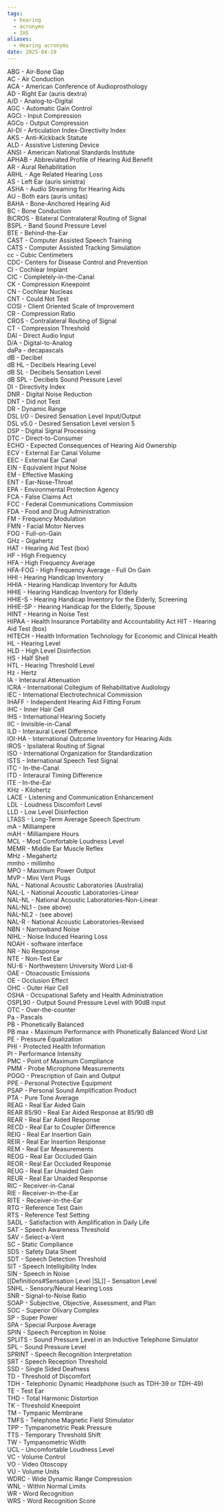 ```yaml
---
tags:
  - hearing
  - acronyms
  - IHS
aliases:
  - Hearing acronyms
date: 2025-04-19
---
```

ABG - Air-Bone Gap  
AC - Air Conduction  
ACA - American Conference of Audioprosthology  
AD - Right Ear (auris dextra)  
A/D - Analog-to-Digital  
AGC - Automatic Gain Control  
AGCi - Input Compression  
AGCo - Output Compression  
AI-DI - Articulation Index-Directivity Index  
AKS - Anti-Kickback Statute  
ALD - Assistive Listening Device  
ANSI - American National Standards Institute  
APHAB - Abbreviated Profile of Hearing Aid Benefit  
AR - Aural Rehabilitation  
ARHL - Age Related Hearing Loss  
AS - Left Ear (auris sinistra)  
ASHA - Audio Streaming for Hearing Aids  
AU - Both ears (auris unitas)  
BAHA - Bone-Anchored Hearing Aid  
BC - Bone Conduction  
BiCROS - Bilateral Contralateral Routing of Signal  
BSPL - Band Sound Pressure Level  
BTE - Behind-the-Ear  
CAST - Computer Assisted Speech Training  
CATS - Computer Assisted Tracking Simulation  
cc - Cubic Centimeters  
CDC- Centers for Disease Control and Prevention  
CI - Cochlear Implant  
CIC - Completely-in-the-Canal  
CK - Compression Kneepoint  
CN - Cochlear Nucleas  
CNT - Could Not Test  
COSI - Client Oriented Scale of Improvement  
CR - Compression Ratio  
CROS - Contralateral Routing of Signal  
CT - Compression Threshold  
DAI - Direct Audio Input  
D/A - Digital-to-Analog  
daPa - decapascals  
dB - Decibel  
dB HL - Decibels Hearing Level  
dB SL - Decibels Sensation Level  
dB SPL - Decibels Sound Pressure Level  
DI - Directivity Index  
DNR - Digital Noise Reduction  
DNT - Did not Test  
DR - Dynamic Range  
DSL I/O - Desired Sensation Level Input/Output  
DSL v5.0 - Desired Sensation Level version 5  
DSP - Digital Signal Processing  
DTC - Direct-to-Consumer  
ECHO - Expected Consequences of Hearing Aid Ownership  
ECV - External Ear Canal Volume  
EEC - External Ear Canal   
EIN - Equivalent Input Noise  
EM - Effective Masking  
ENT - Ear-Nose-Throat  
EPA - Environmental Protection Agency  
FCA - False Claims Act  
FCC - Federal Communications Commission  
FDA - Food and Drug Administration  
FM - Frequency Modulation  
FMN - Facial Motor Nerves  
FOG - Full-on-Gain  
GHz - Gigahertz  
HAT - Hearing Aid Test (box)  
HF - High Frequency  
HFA - High Frequency Average   
HFA-FOG - High Frequency Average - Full On Gain  
HHI - Hearing Handicap Inventory  
HHIA - Hearing Handicap Inventory for Adults  
HHIE - Hearing Handicap Inventory for Elderly  
HHIE-S - Hearing Handicap Inventory for the Elderly, Screening  
HHIE-SP - Hearing Handicap for the Elderly, Spouse  
HINT - Hearing in Noise Test  
HIPAA - Health Insurance Portability and Accountability Act 
HIT - Hearing Aid Test (box)  
HITECH - Health Information Technology for Economic and Clinical Health  
HL - Hearing Level  
HLD - High Level Disinfection  
HS - Half Shell  
HTL - Hearing Threshold Level  
Hz - Hertz  
IA - Interaural Attenuation  
ICRA - International Collegium of Rehabilitative Audiology  
IEC - International Electrotechnical Commission  
IHAFF - Independent Hearing Aid Fitting Forum  
IHC - Inner Hair Cell  
IHS - International Hearing Society  
IIC - Invisible-in-Canal  
ILD - Interaural Level Difference   
IOI-HA - International Outcome Inventory for Hearing Aids  
IROS - Ipsilateral Routing of Signal  
ISO - International Organization for Standardization  
ISTS - International Speech Test Signal  
ITC - In-the-Canal  
ITD - Interaural Timing Difference  
ITE - In-the-Ear  
KHz - Kilohertz  
LACE - Listening and Communication Enhancement  
LDL - Loudness Discomfort Level  
LLD - Low Level Disinfection  
LTASS - Long-Term Average Speech Spectrum  
mA - Milliampere  
mAH - Milliampere Hours  
MCL - Most Comfortable Loudness Level  
MEMR - Middle Ear Muscle Reflex  
MHz - Megahertz  
mmho - millimho  
MPO - Maximum Power Output  
MVP - Mini Vent Plugs  
NAL - National Acoustic Laboratories (Australia)  
NAL-L - National Acoustic Laboratories-Linear  
NAL-NL - National Acoustic Laboratories-Non-Linear  
NAL-NL1 - (see above)  
NAL-NL2 - (see above)  
NAL-R - National Acoustic Laboratories-Revised  
NBN - Narrowband Noise  
NIHL - Noise Induced Hearing Loss  
NOAH - software interface  
NR - No Response  
NTE - Non-Test Ear  
NU-6 - Northwestern University Word List-6  
OAE - Otoacoustic Emissions  
OE - Occlusion Effect  
ОНС - Outer Hair Cell  
OSHA - Occupational Safety and Health Administration  
OSPL90 - Output Sound Pressure Level with 90dB input  
OTC - Over-the-counter  
Pa - Pascals  
PB - Phonetically Balanced  
PB max - Maximum Performance with Phonetically Balanced Word List  
PE - Pressure Equalization  
PHI - Protected Health Information  
PI - Performance Intensity  
PMC - Point of Maximum Compliance  
PMM - Probe Microphone Measurements  
POGO - Prescription of Gain and Output  
PPE - Personal Protective Equipment  
PSAP - Personal Sound Amplification Product  
PTA - Pure Tone Average  
REAG - Real Ear Aided Gain  
REAR 85/90 - Real Ear Aided Response at 85/90 dB  
REAR - Real Ear Aided Response  
RECD - Real Ear to Coupler Difference  
REIG - Real Ear Insertion Gain  
REIR - Real Ear Insertion Response  
REM - Real Ear Measurements  
REOG - Real Ear Occluded Gain  
REOR - Real Ear Occluded Response  
REUG - Real Ear Unaided Gain  
REUR - Real Ear Unaided Response  
RIC - Receiver-in-Canal  
RIE - Receiver-in-the-Ear  
RITE - Receiver-in-the-Ear  
RTG - Reference Test Gain  
RTS - Reference Test Setting  
SADL - Satisfaction with Amplification in Daily Life  
SAT - Speech Awareness Threshold  
SAV - Select-a-Vent  
SC - Static Compliance  
SDS - Safety Data Sheet  
SDT - Speech Detection Threshold  
SIT - Speech Intelligibility Index  
SIN - Speech in Noise  
[[Definitions#Sensation Level |SL]] - Sensation Level  
SNHL - Sensory/Neural Hearing Loss  
SNR - Signal-to-Noise Ratio  
SOAP - Subjective, Objective, Assessment, and Plan  
SOC - Superior Olivary Complex  
SP - Super Power  
SPA - Special Purpose Average  
SPIN - Speech Perception in Noise  
SPLITS - Sound Pressure Level in an Inductive Telephone Simulator  
SPL - Sound Pressure Level  
SPRINT - Speech Recognition Interpretation  
SRT - Speech Reception Threshold  
SSD - Single Sided Deafness  
TD - Threshold of Discomfort  
TDH - Telephonic Dynamic Headphone (such as TDH-39 or TDH-49)  
TE - Test Ear  
THD - Total Harmonic Distortion  
TK - Threshold Kneepoint  
TM - Tympanic Membrane  
TMFS - Telephone Magnetic Field Stimulator  
TPP - Tympanometric Peak Pressure  
TTS - Temporary Threshold Shift  
TW - Tympanometric Width   
UCL - Uncomfortable Loudness Level  
VC - Volume Control  
VO - Video Otoscopy  
VU - Volume Units  
WDRC - Wide Dynamic Range Compression  
WNL - Within Normal Limits  
WR - Word Recognition  
WRS - Word Recognition Score  

